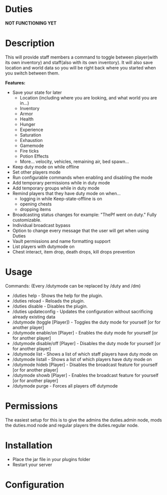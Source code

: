 # Duties

**NOT FUNCTIONING YET**

# Description

This will provide staff members a command to toggle between player(with its own inventory) and staff(also with its own inventory). It will also save location and world data so you will be right back where you started when you switch between them.


**Features:**

- Save your state for later
  - Location (including where you are looking, and what world you are in...)
  - Inventory
  - Armor
  - Health
  - Hunger
  - Experience
  - Saturation
  - Exhaustion
  - Gamemode
  - Fire ticks
  - Potion Effects
  - More... velocity, vehicles, remaining air, bed spawn...
- Keep duty mode on while offline
- Set other players mode
- Run configurable commands when enabling and disabling the mode
- Add temporary permissions while in duty mode
- Add temporary groups while in duty mode
- Remind players that they have duty mode on when...
  - logging in while Keep-state-offline is on
  - opening chests
  - dropping items
- Broadcasting status changes for example: "ThePf went on duty." Fully customizable.
- Individual broadcast bypass
- Option to change every message that the user will get when using Duties
- Vault permissions and name formatting support
- List players with dutymode on
- Chest interact, item drop, death drops, kill drops prevention

# Usage

Commands: (Every /dutymode can be replaced by /duty and /dm)

- /duties help - Shows the help for the plugin.
- /duties reload - Reloads the plugin.
- /duties disable - Disables the plugin.
- /duties updateconfig - Updates the configuration without sacrificing already existing data
- /dutymode (toggle [Player]) - Toggles the duty mode for yourself [or for another player]
- /dutymode enable/on [Player] - Enables the duty mode for yourself [or for another player]
- /dutymode disable/off [Player] - Disables the duty mode for yourself [or for another player]
- /dutymode list - Shows a list of which staff players have duty mode on
- /dutymode listall - Shows a list of which players have duty mode on
- /dutymode hideb [Player] - Disables the broadcast feature for yourself [or for another player]
- /dutymode showb [Player] - Enables the broadcast feature for yourself [or for another player]
- /dutymode purge - Forces all players off dutymode

# Permissions

The easiest setup for this is to give the admins the duties.admin node, mods the duties.mod node and regular players the duties.regular node.


# Installation

- Place the jar file in your plugins folder
- Restart your server


# Configuration


